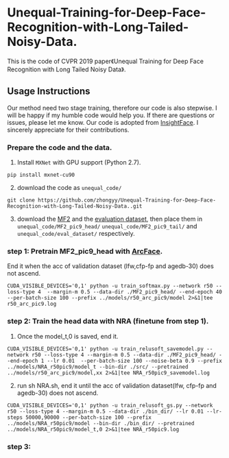 # Unequal-Training-for-Deep-Face-Recognition-with-Long-Tailed-Noisy-Data.
This is the code of CVPR 2019 paper《Unequal Training for Deep Face Recognition with Long Tailed Noisy Data》.

## Usage Instructions
Our method need two stage training, therefore our code is also stepwise. I will be happy if my humble code would help you. If there are questions or issues, please let me know. 
Our code is adopted from [InsightFace](https://github.com/deepinsight/insightface). I sincerely appreciate for their contributions.

### Prepare the code and the data.

1. Install `MXNet` with GPU support (Python 2.7).

```
pip install mxnet-cu90
```
2. download the code as `unequal_code/`
```
git clone https://github.com/zhongyy/Unequal-Training-for-Deep-Face-Recognition-with-Long-Tailed-Noisy-Data..git
```

3. download the [MF2](https://github.com/deepinsight/insightface) and the [evaluation dataset](https://github.com/deepinsight/insightface), then place them in `unequal_code/MF2_pic9_head/` `unequal_code/MF2_pic9_tail/` and `unequal_code/eval_dataset/` respectively.

### step 1: Pretrain MF2_pic9_head with [ArcFace](https://github.com/deepinsight/insightface).

End it when the acc of validation dataset (lfw,cfp-fp and agedb-30) does not ascend.

```
CUDA_VISIBLE_DEVICES='0,1' python -u train_softmax.py --network r50 --loss-type 4  --margin-m 0.5 --data-dir ./MF2_pic9_head/ --end-epoch 40 --per-batch-size 100 --prefix ../models/r50_arc_pic9/model 2>&1|tee r50_arc_pic9.log
```

### step 2: Train the head data with NRA (finetune from step 1).

1. Once the model_t,0 is saved, end it.

```
CUDA_VISIBLE_DEVICES='0,1' python -u train_relusoft_savemodel.py --network r50 --loss-type 4 --margin-m 0.5 --data-dir ./MF2_pic9_head/ --end-epoch 1 --lr 0.01  --per-batch-size 100 --noise-beta 0.9 --prefix ../models/NRA_r50pic9/model_t --bin-dir ./src/ --pretrained ../models/r50_arc_pic9/model,xx 2>&1|tee NRA_r50pic9_savemodel.log
```

2. run sh NRA.sh, end it until the acc of validation dataset(lfw, cfp-fp and agedb-30) does not ascend.

```
CUDA_VISIBLE_DEVICES='0,1' python -u train_relusoft_gs.py --network r50 --loss-type 4 --margin-m 0.5 --data-dir ./bin_dir/ --lr 0.01 --lr-steps 50000,90000 --per-batch-size 100 --prefix ../models/NRA_r50pic9/model --bin-dir ./bin_dir/ --pretrained ../models/NRA_r50pic9/model_t,0 2>&1|tee NRA_r50pic9.log
```

### step 3: 
